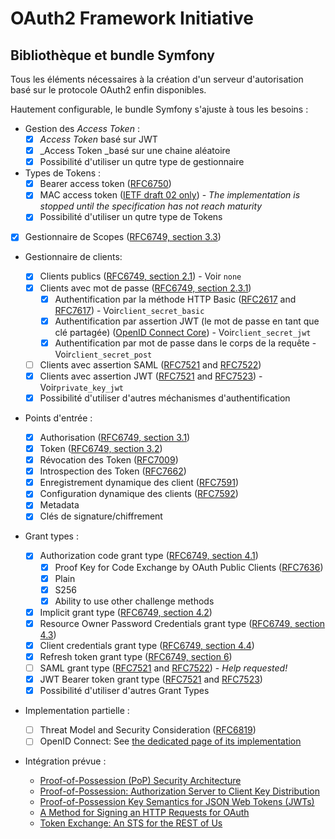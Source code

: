 # OAuth2 Framework Initiative

## Bibliothèque et bundle Symfony

Tous les éléments nécessaires à la création d'un serveur d'autorisation basé sur le protocole OAuth2 enfin disponibles.

Hautement configurable, le bundle Symfony s'ajuste à tous les besoins :

* Gestion des _Access Token_ :
  * [x] _Access Token_ basé sur JWT
  * [x] \_Access Token \_basé sur une chaine aléatoire
  * [x] Possibilité d'utiliser un qutre type de gestionnaire
* Types de Tokens :
  * [x] Bearer access token \([RFC6750](https://tools.ietf.org/html/rfc6750)\)
  * [x] MAC access token \([IETF draft 02 only](https://tools.ietf.org/html/draft-ietf-oauth-v2-http-mac-02)\) - _The implementation is stopped until the specification has not reach maturity_
  * [x] Possibilité d'utiliser un qutre type de Tokens
* [x] Gestionnaire de Scopes \([RFC6749, section 3.3](https://tools.ietf.org/html/rfc6749#section-3.3)\)
* Gestionnaire de clients:
  * [x] Clients publics \([RFC6749, section 2.1](https://tools.ietf.org/html/rfc6749#section-2.1)\) - Voir `none`
  * [x] Clients avec mot de passe \([RFC6749, section 2.3.1](https://tools.ietf.org/html/rfc6749#section-2.3.1)\)
    * [x] Authentification par la méthode HTTP Basic \([RFC2617](https://tools.ietf.org/html/rfc2617) and [RFC7617](https://tools.ietf.org/html/rfc7617)\) - Voir`client_secret_basic`
    * [x] Authentification par assertion JWT \(le mot de passe en tant que clé partagée\) \([OpenID Connect Core](http://openid.net/specs/openid-connect-core-1_0.html#Signing)\) - Voir`client_secret_jwt` 
    * [x] Authentification par mot de passe dans le corps de la requête - Voir`client_secret_post` 
  * [ ] Clients avec assertion SAML \([RFC7521](https://tools.ietf.org/html/rfc7521) and [RFC7522](https://tools.ietf.org/html/rfc7522)\)
  * [x] Clients avec assertion JWT \([RFC7521](https://tools.ietf.org/html/rfc7521) and [RFC7523](https://tools.ietf.org/html/rfc7523)\) - Voir`private_key_jwt` 
  * [x] Possibilité d'utiliser d'autres méchanismes d'authentification
* Points d'entrée :

  * [x] Authorisation \([RFC6749, section 3.1](https://tools.ietf.org/html/rfc6749#section-3.1)\)
  * [x] Token \([RFC6749, section 3.2](https://tools.ietf.org/html/rfc6749#section-3.2)\)
  * [x] Révocation des Token \([RFC7009](https://tools.ietf.org/html/rfc7009)\)
  * [x] Introspection des Token \([RFC7662](https://tools.ietf.org/html/rfc7662)\)
  * [x] Enregistrement dynamique des client \([RFC7591](https://tools.ietf.org/html/rfc7591)\)
  * [x] Configuration dynamique des clients \([RFC7592](https://tools.ietf.org/html/rfc7592)\)
  * [x] Metadata
  * [x] Clés de signature/chiffrement

* Grant types :

  * [x] Authorization code grant type \([RFC6749, section 4.1](https://tools.ietf.org/html/rfc6749#section-4.1)\)
    * [x] Proof Key for Code Exchange by OAuth Public Clients \([RFC7636](https://tools.ietf.org/html/rfc7636)\)
    * [x] Plain
    * [x] S256
    * [x] Ability to use other challenge methods
  * [x] Implicit grant type \([RFC6749, section 4.2](https://tools.ietf.org/html/rfc6749#section-4.2)\)
  * [x] Resource Owner Password Credentials grant type \([RFC6749, section 4.3](https://tools.ietf.org/html/rfc6749#section-4.3)\)
  * [x] Client credentials grant type \([RFC6749, section 4.4](https://tools.ietf.org/html/rfc6749#section-4.4)\)
  * [x] Refresh token grant type \([RFC6749, section 6](https://tools.ietf.org/html/rfc6749#section-6)\)
  * [ ] SAML grant type \([RFC7521](https://tools.ietf.org/html/rfc7521) and [RFC7522](https://tools.ietf.org/html/rfc7522)\) - _Help requested!_
  * [x] JWT Bearer token grant type \([RFC7521](https://tools.ietf.org/html/rfc7521) and [RFC7523](https://tools.ietf.org/html/rfc7523)\)
  * [x] Possibilité d'utiliser d'autres Grant Types

* Implementation partielle :

  * [ ] Threat Model and Security Consideration \([RFC6819](https://tools.ietf.org/html/rfc6819)\)
  * [ ] OpenID Connect: See [the dedicated page of its implementation](doc/OpenID_Connect_Implementation_Status.md)

* Intégration prévue :

  * [Proof-of-Possession \(PoP\) Security Architecture](https://tools.ietf.org/html/draft-ietf-oauth-pop-architecture)
  * [Proof-of-Possession: Authorization Server to Client Key Distribution](https://tools.ietf.org/html/draft-ietf-oauth-pop-key-distribution)
  * [Proof-of-Possession Key Semantics for JSON Web Tokens \(JWTs\)](https://tools.ietf.org/html/rfc7800)
  * [A Method for Signing an HTTP Requests for OAuth](https://tools.ietf.org/html/draft-ietf-oauth-signed-http-request)
  * [Token Exchange: An STS for the REST of Us](https://tools.ietf.org/html/draft-ietf-oauth-token-exchange)



